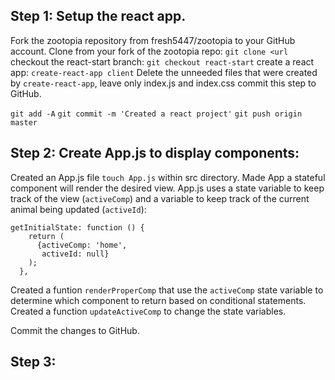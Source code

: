 ## Step 1: Setup the react app.

Fork the zootopia repository from fresh5447/zootopia to your GitHub account.
Clone from your fork of the zootopia repo:  `git clone <url`
checkout the react-start branch: `git checkout react-start`
create a react app: `create-react-app client`
Delete the unneeded files that were created by `create-react-app`, leave only index.js and index.css
commit this step to GitHub.

`git add -A`
`git commit -m 'Created a react project'`
`git push origin master`

## Step 2:  Create App.js to display components:
Created an App.js file `touch App.js` within src directory.
Made App a stateful component will render the desired view.
App.js uses a state variable to keep track of the view (`activeComp`)
and a variable to keep track of the current animal being updated
(`activeId`):

```
getInitialState: function () {
    return (
      {activeComp: 'home',
       activeId: null}
    );
  },
  ```

Created a funtion `renderProperComp` that use the `activeComp` state
variable to determine which component to return based on conditional
statements.  Created a function `updateActiveComp` to change the state
variables.

Commit the changes to GitHub.

## Step 3:
